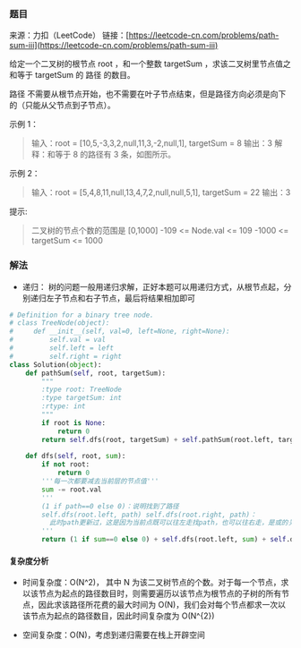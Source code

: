 ### 题目
来源：力扣（LeetCode）
链接：[https://leetcode-cn.com/problems/path-sum-iii](https://leetcode-cn.com/problems/path-sum-iii)

给定一个二叉树的根节点 root ，和一个整数 targetSum ，求该二叉树里节点值之和等于 targetSum 的 路径 的数目。

路径 不需要从根节点开始，也不需要在叶子节点结束，但是路径方向必须是向下的（只能从父节点到子节点）。

 

示例 1：
>输入：root = [10,5,-3,3,2,null,11,3,-2,null,1], targetSum = 8
>输出：3
>解释：和等于 8 的路径有 3 条，如图所示。

示例 2：
>输入：root = [5,4,8,11,null,13,4,7,2,null,null,5,1], targetSum = 22
>输出：3


提示:
>二叉树的节点个数的范围是 [0,1000]
>-109 <= Node.val <= 109 
>-1000 <= targetSum <= 1000 



### 解法
* 递归： 树的问题一般用递归求解，正好本题可以用递归方式，从根节点起，分别递归左子节点和右子节点，最后将结果相加即可


```python
# Definition for a binary tree node.
# class TreeNode(object):
#     def __init__(self, val=0, left=None, right=None):
#         self.val = val
#         self.left = left
#         self.right = right
class Solution(object):
    def pathSum(self, root, targetSum):
        """
        :type root: TreeNode
        :type targetSum: int
        :rtype: int
        """
        if root is None:
            return 0
        return self.dfs(root, targetSum) + self.pathSum(root.left, targetSum) + self.pathSum(root.right, targetSum)
        
    def dfs(self, root, sum):
        if not root:
            return 0
        '''每一次都要减去当前层的节点值'''
        sum -= root.val
        '''
        (1 if path==0 else 0)：说明找到了路径
        self.dfs(root.left, path) self.dfs(root.right, path)：
          此时path更新过，这是因为当前点既可以往左走找path，也可以往右走，是或的关系，只要有一边找到了路径，最终结果都会为1
        '''
        return (1 if sum==0 else 0) + self.dfs(root.left, sum) + self.dfs(root.right, sum)
```
#### 复杂度分析

* 时间复杂度：O(N^2)，
其中 N 为该二叉树节点的个数。对于每一个节点，求以该节点为起点的路径数目时，则需要遍历以该节点为根节点的子树的所有节点，因此求该路径所花费的最大时间为 O(N)，我们会对每个节点都求一次以该节点为起点的路径数目，因此时间复杂度为 O(N^{2})

* 空间复杂度：O(N)，考虑到递归需要在栈上开辟空间